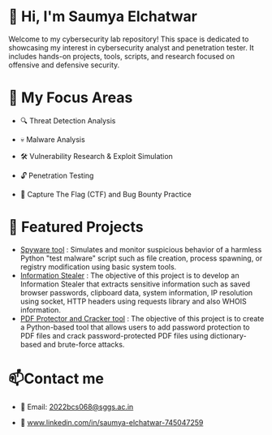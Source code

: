 # 👋 Hi, I'm Saumya Elchatwar
Welcome to my cybersecurity lab repository! This space is dedicated to showcasing my interest in  cybersecurity analyst and  penetration tester. It includes hands-on projects, tools, scripts, and research focused on offensive and defensive security.
# 🧰 My Focus Areas  
- 🔍 Threat Detection Analysis

- 💀 Malware Analysis

- 🛠 Vulnerability Research & Exploit Simulation

- 🔓 Penetration Testing   

- 🎯 Capture The Flag (CTF) and Bug Bounty Practice

# 🚀 Featured Projects
  - [Spyware tool](https://github.com/saumya103/Spyware-tool.git) : Simulates and monitor suspicious behavior of a harmless Python "test malware" script such as file creation, process spawning, or registry modification using basic system tools. 
  - [Information Stealer](https://github.com/saumya103/Information-Stealer.git) : The objective of this project is to develop an Information Stealer that extracts sensitive information such as saved browser passwords, clipboard data, system information, IP resolution using socket, HTTP headers using requests library and also WHOIS information.
  - [PDF Protector and Cracker tool](https://github.com/saumya103/PDF-protector-and-cracker-tool.git) : The objective of this project is to create a Python-based tool that allows users to add password protection to PDF files and crack password-protected PDF files using dictionary-based and brute-force attacks.  

  
# 📫Contact me

- 📧 Email: 2022bcs068@sggs.ac.in
 
- 🔗 www.linkedin.com/in/saumya-elchatwar-745047259
